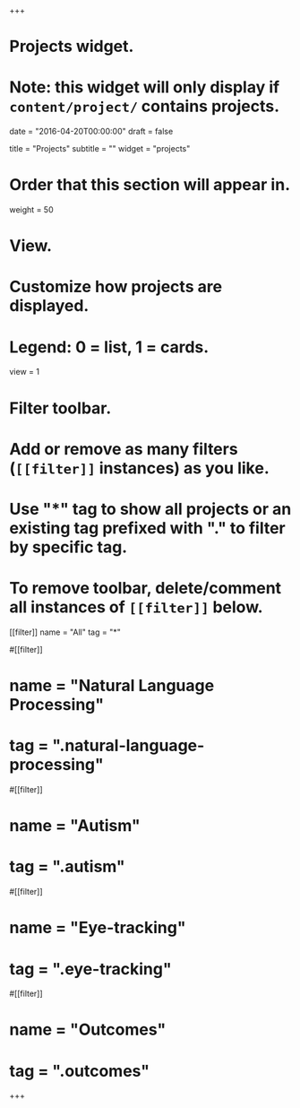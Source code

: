 +++
# Projects widget.
# Note: this widget will only display if `content/project/` contains projects.

date = "2016-04-20T00:00:00"
draft = false

title = "Projects"
subtitle = ""
widget = "projects"

# Order that this section will appear in.
weight = 50

# View.
# Customize how projects are displayed.
# Legend: 0 = list, 1 = cards.
view = 1

# Filter toolbar.
# Add or remove as many filters (`[[filter]]` instances) as you like.
# Use "*" tag to show all projects or an existing tag prefixed with "." to filter by specific tag.
# To remove toolbar, delete/comment all instances of `[[filter]]` below.
[[filter]]
  name = "All"
  tag = "*"
  
#[[filter]]
#  name = "Natural Language Processing"
#  tag = ".natural-language-processing"

#[[filter]]
#  name = "Autism"
#  tag = ".autism"
  
#[[filter]]
#  name = "Eye-tracking"
#  tag = ".eye-tracking"
  
#[[filter]]
#  name = "Outcomes"
#  tag = ".outcomes"

+++

